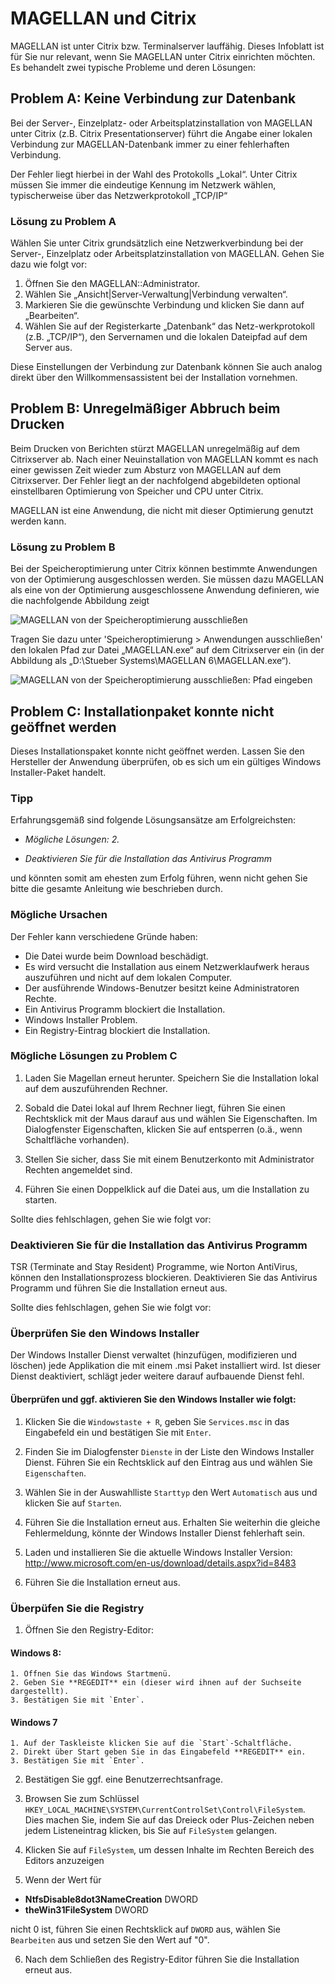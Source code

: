 # MAGELLAN und Citrix


MAGELLAN ist unter Citrix bzw. Terminalserver lauffähig.
Dieses Infoblatt ist für Sie nur relevant, wenn Sie MAGELLAN unter Citrix einrichten möchten. Es behandelt zwei typische Probleme und deren Lösungen:

## Problem A: Keine Verbindung zur Datenbank

Bei der Server-, Einzelplatz- oder Arbeitsplatzinstallation von MAGELLAN unter Citrix (z.B. Citrix Presentationserver) führt die Angabe einer lokalen Verbindung zur MAGELLAN-Datenbank immer zu einer fehlerhaften Verbindung.
 
Der Fehler liegt hierbei in der Wahl des Protokolls „Lokal“. Unter Citrix müssen Sie immer die eindeutige Kennung im Netzwerk wählen, typischerweise über das Netzwerkprotokoll „TCP/IP“

### Lösung zu Problem A
Wählen Sie unter Citrix grundsätzlich eine Netzwerkverbindung bei der Server-, Einzelplatz oder Arbeitsplatzinstallation von MAGELLAN.
Gehen Sie dazu wie folgt vor:

1.	Öffnen Sie den MAGELLAN::Administrator.
2.	Wählen Sie „Ansicht|Server-Verwaltung|Verbindung verwalten“.
3.	Markieren Sie die gewünschte Verbindung und klicken Sie dann auf „Bearbeiten“.
4.	Wählen Sie auf der Registerkarte „Datenbank“ das Netz-werkprotokoll (z.B. „TCP/IP“), den Servernamen und die lokalen Dateipfad auf dem Server aus. 


Diese Einstellungen der Verbindung zur Datenbank können Sie auch analog direkt über den Willkommensassistent bei der Installation vornehmen.

## Problem B: Unregelmäßiger Abbruch beim Drucken

Beim Drucken von Berichten stürzt MAGELLAN unregelmäßig auf dem Citrixserver ab. Nach einer Neuinstallation von MAGELLAN kommt es nach einer gewissen Zeit wieder zum Absturz von MAGELLAN auf dem Citrixserver. 
Der Fehler liegt an der nachfolgend abgebildeten optional einstellbaren Optimierung von Speicher und CPU unter Citrix. 
 
MAGELLAN ist eine Anwendung, die nicht mit dieser Optimierung genutzt werden kann.

### Lösung zu Problem B

Bei der Speicheroptimierung unter Citrix können bestimmte Anwendungen von der Optimierung ausgeschlossen werden. 
Sie müssen dazu MAGELLAN als eine von der Optimierung ausgeschlossene Anwendung definieren, wie die nachfolgende Abbildung zeigt
 
 ![MAGELLAN von der Speicheroptimierung ausschließen](/images/citrix01.png)
 
Tragen Sie dazu unter 'Speicheroptimierung > Anwendungen ausschließen' den lokalen Pfad zur Datei „MAGELLAN.exe“ auf dem Citrixserver ein (in der Abbildung als „D:\Stueber Systems\MAGELLAN 6\MAGELLAN.exe“).

![MAGELLAN von der Speicheroptimierung ausschließen: Pfad eingeben](/images/citrix02.png)

## Problem C: Installationpaket konnte nicht geöffnet werden

Dieses Installationspaket konnte nicht geöffnet werden. Lassen Sie den Hersteller der Anwendung überprüfen, ob es sich um ein gültiges Windows Installer-Paket handelt.

### Tipp

Erfahrungsgemäß sind folgende Lösungsansätze am Erfolgreichsten:

* _Mögliche Lösungen: 2._

* _Deaktivieren Sie für die Installation das Antivirus Programm_

und könnten somit am ehesten zum Erfolg führen, wenn nicht gehen Sie bitte die gesamte
Anleitung wie beschrieben durch.

### Mögliche Ursachen

Der Fehler kann verschiedene Gründe haben:

* Die Datei wurde beim Download beschädigt.
* Es wird versucht die Installation aus einem Netzwerklaufwerk heraus auszuführen und nicht auf dem lokalen Computer.
* Der ausführende Windows-Benutzer besitzt keine Administratoren Rechte.
* Ein Antivirus Programm blockiert die Installation.
* Windows Installer Problem.
* Ein Registry-Eintrag blockiert die Installation.

### Mögliche Lösungen zu Problem C

1. Laden Sie Magellan erneut herunter. Speichern Sie die Installation lokal auf dem auszuführenden Rechner.

2. Sobald die Datei lokal auf Ihrem Rechner liegt, führen Sie einen Rechtsklick mit der Maus darauf aus und wählen Sie Eigenschaften. Im Dialogfenster Eigenschaften, klicken Sie auf entsperren (o.ä., wenn Schaltfläche vorhanden).

3. Stellen Sie sicher, dass Sie mit einem Benutzerkonto mit Administrator Rechten angemeldet sind.

4. Führen Sie einen Doppelklick auf die Datei aus, um die Installation zu starten. 
 
Sollte dies fehlschlagen, gehen Sie wie folgt vor:

### Deaktivieren Sie für die Installation das Antivirus Programm

TSR (Terminate and Stay Resident) Programme, wie Norton AntiVirus, können den Installationsprozess blockieren. Deaktivieren Sie das Antivirus Programm und führen Sie die Installation erneut aus. 

Sollte dies fehlschlagen, gehen Sie wie folgt vor:

### Überprüfen Sie den Windows Installer

Der Windows Installer Dienst verwaltet (hinzufügen, modifizieren und löschen) jede Applikation die mit einem .msi Paket installiert wird. Ist dieser Dienst deaktiviert, schlägt jeder weitere darauf aufbauende Dienst fehl.

#### Überprüfen und ggf. aktivieren Sie den Windows Installer wie folgt:

1. Klicken Sie die `Windowstaste + R`, geben Sie `Services.msc` in das Eingabefeld ein und bestätigen Sie mit `Enter`.

2. Finden Sie im Dialogfenster `Dienste` in der Liste den Windows Installer Dienst. Führen Sie ein Rechtsklick auf den Eintrag aus und wählen Sie `Eigenschaften`.

3. Wählen Sie in der Auswahlliste `Starttyp` den Wert `Automatisch` aus und klicken Sie auf `Starten`.

4. Führen Sie die Installation erneut aus. Erhalten Sie weiterhin die gleiche Fehlermeldung, könnte der Windows Installer Dienst fehlerhaft sein. 

5. Laden und installieren Sie die aktuelle Windows Installer Version: http://www.microsoft.com/en-us/download/details.aspx?id=8483

6. Führen Sie die Installation erneut aus.

### Überpüfen Sie die Registry

1. Öffnen Sie den Registry-Editor:

  #### Windows 8:

    1. Öffnen Sie das Windows Startmenü.
    2. Geben Sie **REGEDIT** ein (dieser wird ihnen auf der Suchseite dargestellt).
    3. Bestätigen Sie mit `Enter`.

  #### Windows 7

    1. Auf der Taskleiste klicken Sie auf die `Start`-Schaltfläche.
    2. Direkt über Start geben Sie in das Eingabefeld **REGEDIT** ein.
    3. Bestätigen Sie mit `Enter`.

2. Bestätigen Sie ggf. eine Benutzerrechtsanfrage.

3. Browsen Sie zum Schlüssel `HKEY_LOCAL_MACHINE\SYSTEM\CurrentControlSet\Control\FileSystem`. Dies machen Sie, indem Sie auf das Dreieck oder Plus-Zeichen neben jedem Listeneintrag klicken, bis Sie auf `FileSystem` gelangen.

4. Klicken Sie auf `FileSystem`, um dessen Inhalte im Rechten Bereich des Editors anzuzeigen

5. Wenn der Wert für 
  
  * **NtfsDisable8dot3NameCreation** DWORD 
  * **theWin31FileSystem** DWORD 

  nicht 0 ist, führen Sie einen Rechtsklick auf `DWORD` aus, wählen Sie `Bearbeiten` aus und setzen Sie den Wert auf "0".

6. Nach dem Schließen des Registry-Editor führen Sie die Installation erneut aus.







